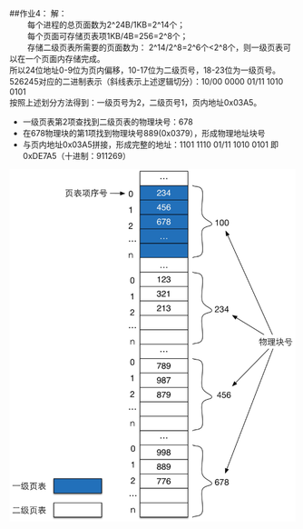 ##作业4：
解：  
&nbsp;&nbsp;&nbsp;&nbsp;&nbsp;&nbsp;&nbsp;&nbsp;每个进程的总页面数为2^24B/1KB=2^14个；  
&nbsp;&nbsp;&nbsp;&nbsp;&nbsp;&nbsp;&nbsp;&nbsp;每个页面可存储页表项1KB/4B=256=2^8个；  
&nbsp;&nbsp;&nbsp;&nbsp;&nbsp;&nbsp;&nbsp;&nbsp;存储二级页表所需要的页面数为：
2^14/2^8=2^6个<2^8个，则一级页表可以在一个页面内存储完成。  
所以24位地址0-9位为页内偏移，10-17位为二级页号，18-23位为一级页号。    
526245对应的二进制表示（斜线表示上述逻辑切分）：10/00 0000 01/11 1010 0101  
按照上述划分方法得到：一级页号为2，二级页号1，页内地址0x03A5。

- 一级页表第2项查找到二级页表的物理块号：678
- 在678物理块的第1项找到物理块号889(0x0379），形成物理地址块号
- 与页内地址0x03A5拼接，形成完整的地址：1101 1110 01/11 1010 0101 即 0xDE7A5（十进制：911269）

![Page Table](images/pagetable.jpg)

